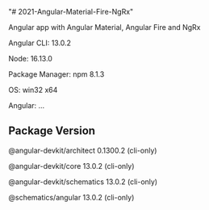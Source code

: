 "# 2021-Angular-Material-Fire-NgRx" 

Angular app with Angular Material, Angular Fire and NgRx

Angular CLI: 13.0.2

Node: 16.13.0

Package Manager: npm 8.1.3

OS: win32 x64

Angular:
...

Package                      Version
------------------------------------------------------
@angular-devkit/architect    0.1300.2 (cli-only)

@angular-devkit/core         13.0.2 (cli-only)

@angular-devkit/schematics   13.0.2 (cli-only)

@schematics/angular          13.0.2 (cli-only)


